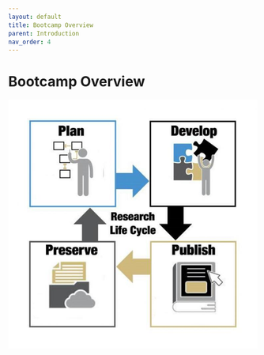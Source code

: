 ```yaml
---
layout: default
title: Bootcamp Overview
parent: Introduction
nav_order: 4
---
```

# Bootcamp Overview

![Research Lifecycle](https://raw.githubusercontent.com/CU-Boulder-CRDDS/data_bootcamp/adds-finding-data-lesson/introduction/research_lifecycle.jpeg) 

